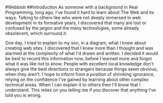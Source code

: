 #Webbish
##Introduction
As someone with a background in Real Programming, long ago, I've found it hard to learn about The Web and its ways. 
Talking to others like who were not deeply immersed in web development in its formative years, I discovered that many are lost or confused by the jargon and the many technologies, some already obsolecent, which surround it.

One day, I tried to explain to my son, in a diagram, what I knew about creating web sites. I discovered that I knew more than I thought and was alarmed at the complexity of what I'd drawn and written. I decided it would be best to record this information now, before I learned more and forgot what it was like not to know. People with excellent local knowledge don't always give the best directions to strangers because things seem obvious, when they aren't. I hope to inform from a position of shrinking ignorance, relying on the confidence I've gained by learning about other complex technical areas. When I can explain it to others then I'll know that I understand. This relies on you telling me if you discover that anything I've told you is wrong.
